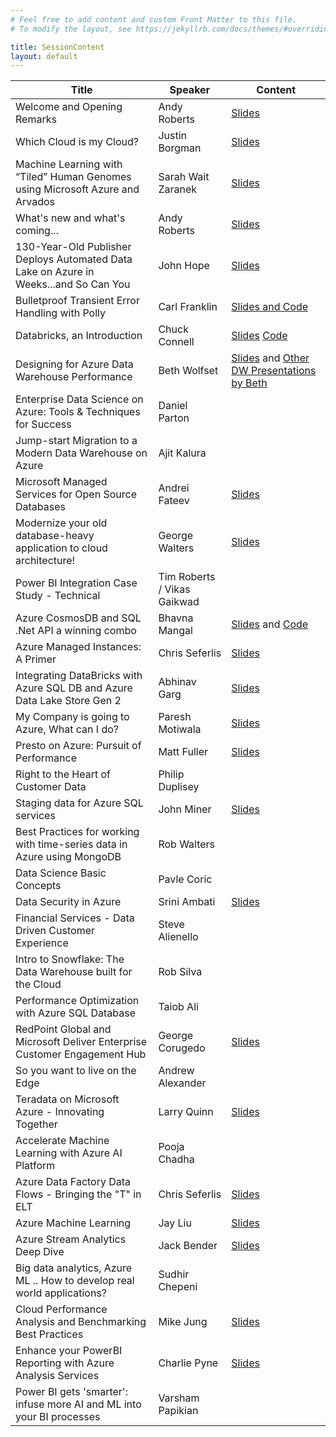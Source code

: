 ```yaml
---
# Feel free to add content and custom Front Matter to this file.
# To modify the layout, see https://jekyllrb.com/docs/themes/#overriding-theme-defaults

title: SessionContent
layout: default
---
```


| Title | Speaker | Content |
| ----- | ------- | ------- |
| Welcome and Opening Remarks | Andy Roberts | [Slides](./sessioncontent/welcome.pptx) |
| Which Cloud is my Cloud? | Justin Borgman | [Slides](./sessioncontent/starburst_DataFest_Keynote.pptx) |
| Machine Learning with “Tiled” Human Genomes using Microsoft Azure and Arvados | Sarah Wait Zaranek | [Slides](./sessioncontent/TilingMLAzure_Zaranek.pdf) |
| What's new and what's coming... | Andy Roberts | [Slides](./sessioncontent/whatsnew.pptx) |
| 130-Year-Old Publisher Deploys Automated Data Lake on Azure in Weeks...and So Can You | John Hope | [Slides](./sessioncontent/Infoworks_on_Azure_Boston_Azure_DataFest_01092019_JHOPE_MOD_Final_v1.0.pptx) |
| Bulletproof Transient Error Handling with Polly | Carl Franklin | [Slides and Code](./sessioncontent/CarlFranklin_Polly_Code_and_Slides.zip) |
| Databricks, an Introduction | Chuck Connell | [Slides](./sessioncontent/DataFest_Jan2019_Databricks_Intro.pdf) [Code](./sessioncontent/Chuck_connellDataFest.dbc) |
| Designing for Azure Data Warehouse Performance | Beth Wolfset | [Slides](./sessioncontent/DesigningForADWPerformance.pptx) and [Other DW Presentations by Beth](https://github.com/BSWolfset/PresentationSlidedecks) | 
| Enterprise Data Science on Azure: Tools & Techniques for Success | Daniel Parton | |
| Jump-start Migration to a Modern Data Warehouse on Azure | Ajit Kalura | |
| Microsoft Managed Services for Open Source Databases | Andrei Fateev | [Slides](./sessioncontent/Azure_Database_Services_OSS.pdf) |
| Modernize your old database-heavy application to cloud architecture! | George Walters | [Slides](./sessioncontent/Customer_Migration_to_Azure_SQL_Database_2019.pdf) |
| Power BI Integration Case Study - Technical | Tim Roberts / Vikas Gaikwad | |
| Azure CosmosDB and SQL .Net API a winning combo | Bhavna Mangal | [Slides](./sessioncontent/CosmosDBPresentation.pptx) and [Code](./sessioncontent/CosmosDbDemo.zip) |
| Azure Managed Instances: A Primer | Chris Seferlis | [Slides](./sessioncontent/Managed_Instance.pdf) |
| Integrating DataBricks with Azure SQL DB and Azure Data Lake Store Gen 2 | Abhinav Garg | [Slides](./sessioncontent/Azure_Databricks_for_Azure_Datafest_Boston.pptx) | 
| My Company is going to Azure, What can I do? | Paresh Motiwala | [Slides](./sessioncontent/My_Company_is_going_to_Azure.pptx) | 
| Presto on Azure: Pursuit of Performance | Matt Fuller | [Slides](./sessioncontent/presto_AzureDataFest.pptx) |
| Right to the Heart of Customer Data | Philip Duplisey | | 
| Staging data for Azure SQL services | John Miner | [Slides](./sessioncontent/Staging-Data-For-Azure-SQL-Services-January-2019.pptx) |
| Best Practices for working with time-series data in Azure using MongoDB | Rob Walters | |
| Data Science Basic Concepts | Pavle Coric | | 
| Data Security in Azure | Srini Ambati | [Slides](./sessioncontent/DataSecurityInAzure.pdf) | 
| Financial Services - Data Driven Customer Experience | Steve Alienello | | 
| Intro to Snowflake: The Data Warehouse built for the Cloud | Rob Silva | |
| Performance Optimization with Azure SQL Database | Taiob Ali | | 
| RedPoint Global and Microsoft Deliver Enterprise Customer Engagement Hub | George Corugedo | [Slides](./sessioncontent/CVS_Presentation_for_Microsoft.pdf) |
| So you want to live on the Edge | Andrew Alexander | | 
| Teradata on Microsoft Azure - Innovating Together | Larry Quinn | [Slides](./sessioncontent/Teradata_on_Microsoft_Azure-Innovating_Together_larryquinn.pdf) |
| Accelerate Machine Learning with Azure AI Platform | Pooja Chadha | |
| Azure Data Factory Data Flows - Bringing the "T" in ELT | Chris Seferlis | [Slides](./sessioncontent/ADF_DF.pdf) |
| Azure Machine Learning | Jay Liu | [Slides](./sessioncontent/Azure_Machine_Learning_Service.pdf) |
| Azure Stream Analytics Deep Dive | Jack Bender | [Slides](./sessioncontent/Azure_Stream_Analytics_Overview.pdf) |
| Big data analytics, Azure ML .. How to develop real world applications? | Sudhir Chepeni | | 
| Cloud Performance Analysis and Benchmarking Best Practices | Mike Jung | [Slides](./sessioncontent/Cloud_Performance_Analysis_and_Benchmarking_Best_Practices_V8.pptx) |
| Enhance your PowerBI Reporting with Azure Analysis Services | Charlie Pyne | [Slides](./sessioncontent/Analysis_services.pptx) |
| Power BI gets 'smarter': infuse more AI and ML into your BI processes | Varsham Papikian | | 



